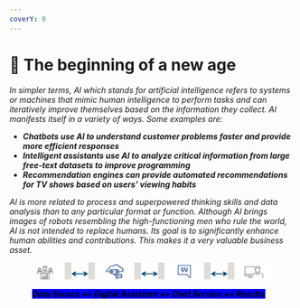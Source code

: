 ```yaml
---
coverY: 0
---
```


# 🧿 The beginning of a new age

_In simpler terms, AI which stands for artificial intelligence refers to systems or machines that mimic human intelligence to perform tasks and can iteratively improve themselves based on the information they collect. AI manifests itself in a variety of ways. Some examples are:_

* _**Chatbots use AI to understand customer problems faster and provide more efficient responses**_
* _**Intelligent assistants use AI to analyze critical information from large free-text datasets to improve programming**_
* _**Recommendation engines can provide automated recommendations for TV shows based on users' viewing habits**_

_AI is more related to process and superpowered thinking skills and data analysis than to any particular format or function. Although AI brings images of robots resembling the high-functioning men who rule the world, AI is not intended to replace humans. Its goal is to significantly enhance human abilities and contributions. This makes it a very valuable business asset._

<figure><img src="../.gitbook/assets/a.JPG" alt=""><figcaption><p><em><mark style="background-color:blue;"><strong>Data Source &#x3C;-> Digital Assistant &#x3C;-> Chat Service &#x3C;-> Results</strong></mark></em></p></figcaption></figure>
